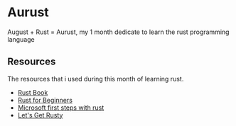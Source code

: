 # Aurust
August + Rust = Aurust, my 1 month dedicate to learn the rust programming language

## Resources

The resources that i used during this month of learning rust.


- [Rust Book](https://doc.rust-lang.org/book/title-page.html)
- [Rust for Beginners](https://youtube.com/playlist?list=PLlrxD0HtieHjbTjrchBwOVks_sr8EVW1x)
- [Microsoft first steps with rust](https://docs.microsoft.com/en-us/learn/paths/rust-first-steps/)
- [Let's Get Rusty](https://www.youtube.com/c/LetsGetRusty/featured)